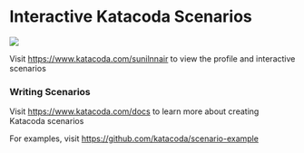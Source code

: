 # Interactive Katacoda Scenarios

[![](http://shields.katacoda.com/katacoda/sunilnnair/count.svg)](https://www.katacoda.com/sunilnnair "Get your profile on Katacoda.com")

Visit https://www.katacoda.com/sunilnnair to view the profile and interactive scenarios

### Writing Scenarios
Visit https://www.katacoda.com/docs to learn more about creating Katacoda scenarios

For examples, visit https://github.com/katacoda/scenario-example
